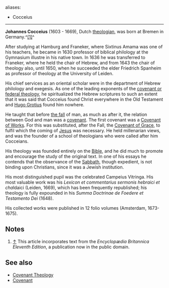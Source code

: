 aliases:
- Cocceius
---
**Johannes Cocceius** (1603 - 1669), Dutch
[theologian](Theologian "Theologian"), was born at Bremen in
Germany.^[[1]](#note-0)^

After studying at Hamburg and Franeker, where Sixtinus Amama was
one of his teachers, he became in 1630 professor of biblical
philology at the Gymnasium illustre in his native town. In 1636 he
was transferred to Franeker, where he held the chair of Hebrew, and
from 1643 the chair of theology also, until 1650, when he succeeded
the elder Friedrich Spanheim as professor of theology at the
University of Leiden.

His chief services as an oriental scholar were in the department of
Hebrew philology and exegesis. As one of the leading exponents of
the
[covenant or federal theology](Covenant_Theology "Covenant Theology"),
he spiritualized the Hebrew scriptures to such an extent that it
was said that Cocceius found Christ everywhere in the Old Testament
and [Hugo Grotius](Hugo_Grotius "Hugo Grotius") found him nowhere.

He taught that before [the fall](The_Fall "The Fall") of man, as
much as after it, the relation between God and man was a
[covenant](Covenant "Covenant"). The first covenant was a
[Covenant of Works](Covenant_of_Works "Covenant of Works"). For
this was substituted, after the Fall, the
[Covenant of Grace](Covenant_Theology "Covenant Theology"), to
fulfil which the coming of [Jesus](Jesus "Jesus") was necessary. He
held millenarian views, and was the founder of a school of
theologians who were called after him Cocceians.

His theology was founded entirely on the [Bible](Bible "Bible"),
and he did much to promote and encourage the study of the original
text. In one of his essays he contends that the observance of the
[Sabbath](Sabbath "Sabbath"), though expedient, is not binding upon
Christians, since it was a Jewish institution.

His most distinguished pupil was the celebrated Campeius Vitringa.
His most valuable work was his
*Lexicon et commentarius sermonis hebraici et cha*ldaici (Leiden,
1669), which has been frequently republished; his theology is fully
expounded in his *Summa Doctrinae de Foedere et Testamento Dei*
(1648).

His collected works were published in 12 folio volumes (Amsterdam,
1673-1675).

## Notes

1.  [↑](#ref-0) This article incorporates text from the
    *Encyclopædia Britannica Eleventh Edition*, a publication now in
    the public domain.

## See also

-   [Covenant Theology](Covenant_Theology "Covenant Theology")
-   [Covenant](Covenant "Covenant")



